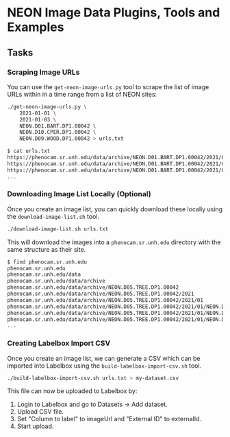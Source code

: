 # NEON Image Data Plugins, Tools and Examples

## Tasks

### Scraping Image URLs

You can use the `get-neon-image-urls.py` tool to scrape the list of image URLs within in a time range from a list of NEON sites:

```bash
./get-neon-image-urls.py \
    2021-01-01 \
    2021-01-03 \
    NEON.D01.BART.DP1.00042 \
    NEON.D10.CPER.DP1.00042 \
    NEON.D09.WOOD.DP1.00042 > urls.txt
```

```bash
$ cat urls.txt
https://phenocam.sr.unh.edu/data/archive/NEON.D01.BART.DP1.00042/2021/01/NEON.D01.BART.DP1.00042_2021_01_01_061505.jpg
https://phenocam.sr.unh.edu/data/archive/NEON.D01.BART.DP1.00042/2021/01/NEON.D01.BART.DP1.00042_2021_01_01_063006.jpg
https://phenocam.sr.unh.edu/data/archive/NEON.D01.BART.DP1.00042/2021/01/NEON.D01.BART.DP1.00042_2021_01_01_064506.jpg
...
```

### Downloading Image List Locally (Optional)

Once you create an image list, you can quickly download these locally using the `download-image-list.sh` tool.

```bash
./download-image-list.sh urls.txt
```

This will download the images into a `phenocam.sr.unh.edu` directory with the same structure as their site.

```bash
$ find phenocam.sr.unh.edu
phenocam.sr.unh.edu
phenocam.sr.unh.edu/data
phenocam.sr.unh.edu/data/archive
phenocam.sr.unh.edu/data/archive/NEON.D05.TREE.DP1.00042
phenocam.sr.unh.edu/data/archive/NEON.D05.TREE.DP1.00042/2021
phenocam.sr.unh.edu/data/archive/NEON.D05.TREE.DP1.00042/2021/01
phenocam.sr.unh.edu/data/archive/NEON.D05.TREE.DP1.00042/2021/01/NEON.D05.TREE.DP1.00042_2021_01_07_124505.jpg
phenocam.sr.unh.edu/data/archive/NEON.D05.TREE.DP1.00042/2021/01/NEON.D05.TREE.DP1.00042_2021_01_18_121506.jpg
phenocam.sr.unh.edu/data/archive/NEON.D05.TREE.DP1.00042/2021/01/NEON.D05.TREE.DP1.00042_2021_01_20_123006.jpg
...
```

### Creating Labelbox Import CSV

Once you create an image list, we can generate a CSV which can be imported into Labelbox using the `build-labelbox-import-csv.sh` tool.

```bash
./build-labelbox-import-csv.sh urls.txt > my-dataset.csv
```

This file can now be uploaded to Labelbox by:

1. Login to Labelbox and go to Datasets -> Add dataset.
2. Upload CSV file.
3. Set "Column to label" to imageUrl and "External ID" to externalId.
4. Start upload.
